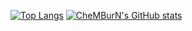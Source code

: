 [![Top Langs](https://github-readme-stats.vercel.app/api/top-langs/?username=CheMBurN695)](https://github.com/CheMBurN695/github-readme-stats)
[![CheMBurN's GitHub stats](https://github-readme-stats-git-master-pasindu-de-silvas-projects.vercel.app/api?username=CheMBurN695)]([https://github.com/anuraghazra/github-readme-stats](https://github.com/CheMBurN695/github-readme-stats/))

<!--
**CheMBurN695/CheMBurN695** is a ✨ _special_ ✨ repository because its `README.md` (this file) appears on your GitHub profile.

Here are some ideas to get you started:

- 🔭 I’m currently working on ...
- 🌱 I’m currently learning ...
- 👯 I’m looking to collaborate on ...
- 🤔 I’m looking for help with ...
- 💬 Ask me about ...
- 📫 How to reach me: ...
- 😄 Pronouns: ...
- ⚡ Fun fact: ...
-->
